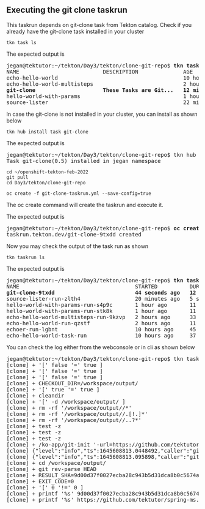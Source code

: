 ## Executing the git clone taskrun

This taskrun depends on git-clone task from Tekton catalog. Check if you already have the git-clone task installed in your cluster
```
tkn task ls
```

The expected output is
<pre>
jegan@tektutor:~/tekton/Day3/tekton/clone-git-repo$ <b>tkn task ls</b>
NAME                          DESCRIPTION              AGE
echo-hello-world                                       10 hours ago
echo-hello-world-multisteps                            2 hours ago
<b>git-clone                     These Tasks are Git...   12 minutes ago</b>
hello-world-with-params                                1 hour ago
source-lister                                          22 minutes ago
</pre>

In case the git-clone is not installed in your cluster, you can install as shown below
```
tkn hub install task git-clone
```

The expected output is

<pre>
jegan@tektutor:~/tekton/Day3/tekton/clone-git-repo$ tkn hub install task git-clone
Task git-clone(0.5) installed in jegan namespace
</pre>

```
cd ~/openshift-tekton-feb-2022
git pull
cd Day3/tekton/clone-git-repo

oc create -f git-clone-taskrun.yml --save-config=true
```
The oc create command will create the taskrun and execute it.

The expected output is

<pre>
jegan@tektutor:~/tekton/Day3/tekton/clone-git-repo$ <b>oc create -f git-clone-taskrun.yml --save-config=true</b>
taskrun.tekton.dev/git-clone-9txdd created
</pre>

Now you may check the output of the task run as shown

```
tkn taskrun ls
```

The expected output is
<pre>
jegan@tektutor:~/tekton/Day3/tekton/clone-git-repo$ <b>tkn taskrun ls</b>
NAME                                    STARTED          DURATION     STATUS
<b>git-clone-9txdd                         44 seconds ago   12 seconds   Succeeded</b>
source-lister-run-zlth4                 20 minutes ago   5 seconds    Failed(TaskRunResolutionFailed)
hello-world-with-params-run-s4p9c       1 hour ago       11 seconds   Succeeded
hello-world-with-params-run-stk8k       1 hour ago       11 seconds   Succeeded
echo-hello-world-multisteps-run-9kzvp   2 hours ago      33 seconds   Succeeded
echo-hello-world-run-qzstf              2 hours ago      11 seconds   Succeeded
echoer-run-lgbnt                        10 hours ago     45 seconds   Succeeded
echo-hello-world-task-run               10 hours ago     37 seconds   Succeeded
</pre>

You can check the log either from the webconsole or in cli as shown below

<pre>
jegan@tektutor:~/tekton/Day3/tekton/clone-git-repo$ tkn taskrun logs  git-clone-9txdd
[clone] + '[' false '=' true ]
[clone] + '[' false '=' true ]
[clone] + '[' false '=' true ]
[clone] + CHECKOUT_DIR=/workspace/output/
[clone] + '[' true '=' true ]
[clone] + cleandir
[clone] + '[' -d /workspace/output/ ]
[clone] + rm -rf '/workspace/output//*'
[clone] + rm -rf '/workspace/output//.[!.]*'
[clone] + rm -rf '/workspace/output//..?*'
[clone] + test -z 
[clone] + test -z 
[clone] + test -z 
[clone] + /ko-app/git-init '-url=https://github.com/tektutor/spring-ms.git' '-revision=master' '-refspec=' '-path=/workspace/output/' '-sslVerify=true' '-submodules=true' '-depth=1' '-sparseCheckoutDirectories='
[clone] {"level":"info","ts":1645608813.0448492,"caller":"git/git.go:169","msg":"Successfully cloned https://github.com/tektutor/spring-ms.git @ 9d00d37f0027ecba28c943b5d31dca8b0c5674a1 (grafted, HEAD, origin/master) in path /workspace/output/"}
[clone] {"level":"info","ts":1645608813.095898,"caller":"git/git.go:207","msg":"Successfully initialized and updated submodules in path /workspace/output/"}
[clone] + cd /workspace/output/
[clone] + git rev-parse HEAD
[clone] + RESULT_SHA=9d00d37f0027ecba28c943b5d31dca8b0c5674a1
[clone] + EXIT_CODE=0
[clone] + '[' 0 '!=' 0 ]
[clone] + printf '%s' 9d00d37f0027ecba28c943b5d31dca8b0c5674a1
[clone] + printf '%s' https://github.com/tektutor/spring-ms.git
</pre>
